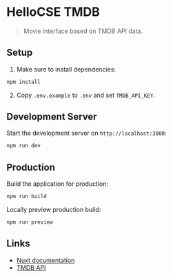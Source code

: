 # HelloCSE TMDB

> Movie interface based on TMDB API data.

## Setup

1. Make sure to install dependencies:

```bash
npm install
```

2. Copy `.env.example` to `.env` and set `TMDB_API_KEY`.

## Development Server

Start the development server on `http://localhost:3000`:

```bash
npm run dev
```

## Production

Build the application for production:

```bash
npm run build
```

Locally preview production build:

```bash
npm run preview
```
## Links

- [Nuxt documentation](https://nuxt.com/docs/getting-started/introduction)
- [TMDB API](https://developer.themoviedb.org/reference/intro/getting-started)
